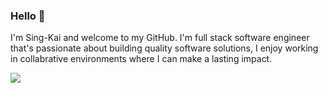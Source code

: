 ### Hello 👋

I'm Sing-Kai and welcome to my GitHub. I'm full stack software engineer that's passionate about building quality software solutions, I enjoy working in collabrative environments where I can make a lasting impact.

 <!--  My Stats: -->

 <!-- <img src="https://github-readme-stats.vercel.app/api/top-langs?username=Sing-Kai&layout=compact&hide=C,Java,Html"/> -->



[![](https://img.shields.io/badge/linkedin-%230077B5.svg?style=for-the-badge&logo=linkedin)](https://www.linkedin.com/in/Sing-Kai/)


